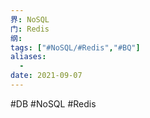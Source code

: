 ```yaml
---
界: NoSQL
门: Redis
纲: 
tags: ["#NoSQL/#Redis","#BQ"]
aliases:
  - 
date: 2021-09-07
---
```

#DB #NoSQL #Redis
